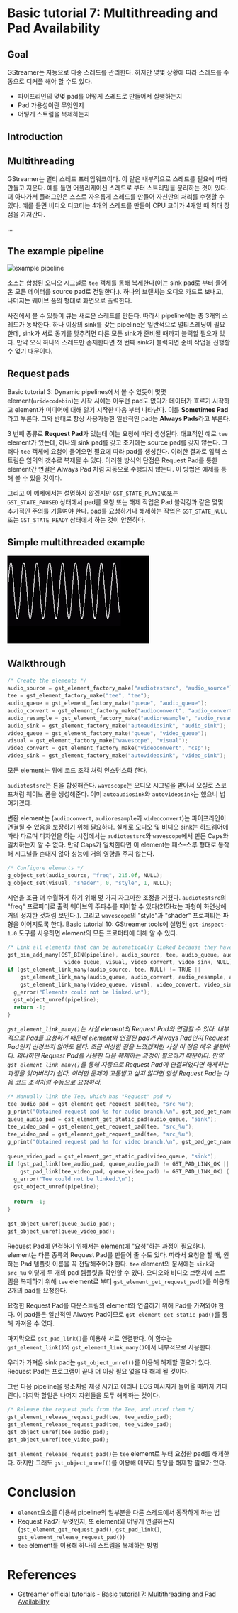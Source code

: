 # Basic tutorial 7: Multithreading and Pad Availability

## Goal

GStreamer는 자동으로 다중 스레드를 관리한다. 하지만 몇몇 상황에 따라 스레드를 수동으로 디커플 해야 할 수도 있다.

* 파이프리인의 몇몇 pad를 어떻게 스레드로 만들어서 실행하는지
* Pad 가용성이란 무엇인지
* 어떻게 스트림을 복제하는지

## Introduction

## Multithreading

GStreamer는 멀티 스레드 프레임워크이다. 이 말은 내부적으로 스레드를 필요에 따라 만들고 지운다. 예를 들면 어플리케이션 스레드로 부터 스트리밍을 분리하는 것이 있다. 더 아나가서 플러그인은 스스로 자유롭게 스레드를 만들어 자신만의 처리를 수행할 수 있다. 예를 들면 비디오 디코더는 4개의 스레드를 만들어 CPU 코어가 4개일 때 최대 장점을 가져간다.

...

## The example pipeline

![example pipeline](https://gstreamer.freedesktop.org/documentation/tutorials/basic/images/tutorials/basic-tutorial-7.png)

소스는 합성된 오디오 시그널로 `tee` 객체를 통해 복제한다(이는 sink pad로 부터 들어온 모든 데이터를 source pad로 전달한다.). 하나의 브랜치는 오디오 카드로 보내고, 나머지는 웨이브 폼의 형태로 화면으로 출력한다.

사진에서 볼 수 있듯이 큐는 새로운 스레드를 만든다. 따라서 pipeline에는 총 3개의 스레드가 동작한다. 하나 이상의 sink를 갖는 pipeline은 일반적으로 멀티스레딩이 필요한데, sink가 서로 동기를 맞추려면 다른 모든 sink가 준비될 때까지 블럭할 필요가 있다. 만약 오직 하나의 스레드만 존재한다면 첫 번째 sink가 블럭되면 준비 작업을 진행할 수 없기 때문이다.

## Request pads

Basic tutorial 3: Dynamic pipelines에서 볼 수 있듯이 몇몇 element(`uridecodebin`)는 시작 시에는 아무런 pad도 없다가 데이터가 흐르기 시작하고 element가 미디어에 대해 알기 시작한 다음 부터 나타난다. 이를 **Sometimes Pad**라고 부른다. 그와 반대로 항상 사용가능한 일반적인 pad는 **Always Pads**라고 부른다.

3 번째 종류로 **Request Pad**가 있는데 이는 요청에 따라 생성된다. 대표적인 예로 `tee` element가 있는데, 하나의 sink pad를 갖고 초기에는 source pad를 갖지 않는다. 그러다 `tee` 객체에 요청이 들어오면 필요에 따라 pad를 생성한다. 이러한 결과로 입력 스트림은 임의의 갯수로 복제될 수 있다. 이러한 방식의 단점은 Request Pad를 통한 element간 연결은 Always Pad 처럼 자동으로 수행되지 않는다. 이 방법은 예제를 통해 볼 수 있을 것이다.

그리고 이 예제에서는 설명하지 않겠지만 `GST_STATE_PLAYING`또는 `GST_STATE_PAUSED` 상태에서 pad를 요청 또는 해제 작업은 Pad 블럭킹과 같은 몇몇 추가적인 주의를 기울여야 한다. pad를 요청하거나 해제하는 작업은 `GST_STATE_NULL` 또는 `GST_STATE_READY` 상태에서 하는 것이 안전하다.

## Simple multithreaded example

![Simple multithreaded example result](/assets/tutorial_7.gif)

## Walkthrough

```c
/* Create the elements */
audio_source = gst_element_factory_make("audiotestsrc", "audio_source");
tee = gst_element_factory_make("tee", "tee");
audio_queue = gst_element_factory_make("queue", "audio_queue");
audio_convert = gst_element_factory_make("audioconvert", "audio_convert");
audio_resample = gst_element_factory_make("audioresample", "audio_resample");
audio_sink = gst_element_factory_make("autoaudiosink", "audio_sink");
video_queue = gst_element_factory_make("queue", "video_queue");
visual = gst_element_factory_make("wavescope", "visual");
video_convert = gst_element_factory_make("videoconvert", "csp");
video_sink = gst_element_factory_make("autovideosink", "video_sink");
```

모든 element는 위에 코드 조각 처럼 인스턴스화 한다.

`audiotestsrc`는 톤을 합성해준다. `wavescope`는 오디오 시그널을 받아서 오실로 스코프처럼 웨이브 폼을 생성해준다. 이미 `autoaudiosink`와 `autovideosink`는 했으니 넘어가겠다.

변환 element는 (`audioconvert`, `audioresample`과 `videoconvert`)는 파이프라인이 연결될 수 있음을 보장하기 위해 필요하다. 실제로 오디오 및 비디오 sink는 하드웨어에 따라 다르며 디자인을 하는 시점에서는 `audiotestsrc`와 `wavescope`에서 만든 Caps와 일치하는지 알 수 없다. 만약 Caps가 일치한다면 이 element는 패스-스루 형태로 동작해 시그널을 손대지 않아 성능에 거의 영향을 주지 않는다.

```c
/* Configure elements */
g_object_set(audio_source, "freq", 215.0f, NULL);
g_object_set(visual, "shader", 0, "style", 1, NULL);
```

시연을 조금 더 수월하게 하기 위해 몇 가지 자그마한 조정을 거쳤다. `audiotestsrc`의 "freq" 프로퍼티로 출력 웨이브의 주파수를 제어할 수 있다(215Hz는 파형이 화면상에 거의 정지한 것처럼 보인다.). 그리고 `wavescope`의 "style"과 "shader" 프로퍼티는 파형을 이어지도록 한다. Basic tutorial 10: GStreamer tools에 설명된 `gst-inspect-1.0` 도구를 사용하면 element의 모든 프로퍼티에 대해 알 수 있다.

```c
/* Link all elements that can be automatically linked because they have "Always" pads */
gst_bin_add_many(GST_BIN(pipeline), audio_source, tee, audio_queue, audio_convert, audio_resample, audio_sink,
                  video_queue, visual, video_convert, video_sink, NULL);
if (gst_element_link_many(audio_source, tee, NULL) != TRUE ||
    gst_element_link_many(audio_queue, audio_convert, audio_resample, audio_sink, NULL) != TRUE ||
    gst_element_link_many(video_queue, visual, video_convert, video_sink, NULL) != TRUE) {
  g_error("Elements could not be linked.\n");
  gst_object_unref(pipeline);
  return -1;
}
```

*`gst_element_link_many()`는 사실 element의 Request Pad와 연결할 수 있다. 내부적으로 Pad를 요청하기 때문에 element와 연결된 pad가 Always Pad인지 Request Pad인지 신경쓰지 않아도 됀다. 조금 이상한 점을 느꼈겠지만 사실 이 점은 매우 불편하다. 왜냐하면 Request Pad를 사용한 다음 해제하는 과정이 필요하기 때문이다. 만약 `gst_element_link_many()`를 통해 자동으로 Request Pad에 연결되었다면 해재하는 과정을 잊어버리기 쉽다. 이러한 문제에 고통받고 싶지 않다면 항상 Request Pad는 다음 코드 조각처럼 수동으로 요청하라.*

```c
/* Manually link the Tee, which has "Request" pad */
tee_audio_pad = gst_element_get_request_pad(tee, "src_%u");
g_print("Obtained request pad %s for audio branch.\n", gst_pad_get_name(tee_audio_pad));
queue_audio_pad = gst_element_get_static_pad(audio_queue, "sink");
tee_video_pad = gst_element_get_request_pad(tee, "src_%u");
tee_video_pad = gst_element_get_request_pad(tee, "src_%u");
g_print("Obtained request pad %s for video branch.\n", gst_pad_get_name(tee_video_pad));

queue_video_pad = gst_element_get_static_pad(video_queue, "sink");
if (gst_pad_link(tee_audio_pad, queue_audio_pad) != GST_PAD_LINK_OK ||
    gst_pad_link(tee_video_pad, queue_video_pad) != GST_PAD_LINK_OK) {
  g_error("Tee could not be linked.\n");
  gst_object_unref(pipeline);

  return -1;
}

gst_object_unref(queue_audio_pad);
gst_object_unref(queue_video_pad);
```

Request Pad에 연결하기 위해서는 element에 "요청"하는 과정이 필요하다. element는 다른 종류의 Request Pad를 만들어 줄 수도 있다. 따라서 요청을 할 때, 원하는 Pad 템플릿 이름을 꼭 전달해주어야 한다. `tee` element의 문서에는 `sink`와 `src_%u` 이렇게 두 개의 pad 템플릿을 확인할 수 있다. 오디오와 비디오 브랜치에 스트림을 복제하기 위해 `tee` element로 부터 `gst_element_get_request_pad()`를 이용해 2개의 pad를 요청한다.

요청한 Request Pad를 다운스트림의 element와 연결하기 위해 Pad를 가져와야 한다. 이 pad들은 일반적인 Always Pad이므로 `gst_element_get_static_pad()`를 통해 가져올 수 있다.

마지막으로 `gst_pad_link()`를 이용해 서로 연결한다. 이 함수는 `gst_element_link()`와 `gst_element_link_many()`에서 내부적으로 사용한다.

우리가 가져온 sink pad는 `gst_object_unref()`를 이용해 해제할 필요가 있다. Request Pad는 프로그램이 끝나 더 이상 필요 없을 때 해제 될 것이다.

그런 다음 pipeline을 평소처럼 재생 시키고 에러나 EOS 메시지가 들어올 때까지 기다린다. 마지막 할일은 나머지 자원들을 모두 해제하는 것이다.

```c
/* Release the request pads from the Tee, and unref them */
gst_element_release_request_pad(tee, tee_audio_pad);
gst_element_release_request_pad(tee, tee_video_pad);
gst_object_unref(tee_audio_pad);
gst_object_unref(tee_video_pad);
```

`gst_element_release_request_pad()`는 `tee` element로 부터 요청한 pad를 해제한다. 하지만 그래도 `gst_object_unref()`를 이용해 메모리 할당을 해제할 필요가 있다.

# Conclusion

* `element`요소를 이용해 pipeline의 일부분을 다른 스레드에서 동작하게 하는 법
* Request Pad가 무엇인지, 또 element와 어떻게 연결하는지 (`gst_element_get_request_pad()`, `gst_pad_link()`, `gst_element_release_request_pad()`)
* `tee` element를 이용해 하나의 스트림을 복제하는 방법

# References

* Gstreamer official tutorials - [Basic tutorial 7: Multithreading and Pad Availability](https://gstreamer.freedesktop.org/documentation/tutorials/basic/multithreading-and-pad-availability.html?gi-language=c)
